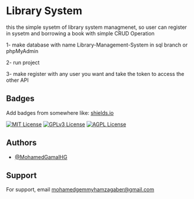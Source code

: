 
# Library System

this the simple sysetm of library system managmenet, so user can register in sysetm and borrowing a book with simple CRUD Operation 

1- make database with name Library-Management-System in sql branch or phpMyAdmin

2- run project

3- make register with any user you want and take the token to access the other API


## Badges

Add badges from somewhere like: [shields.io](https://shields.io/)

[![MIT License](https://img.shields.io/badge/License-MIT-green.svg)](https://choosealicense.com/licenses/mit/)
[![GPLv3 License](https://img.shields.io/badge/License-GPL%20v3-yellow.svg)](https://opensource.org/licenses/)
[![AGPL License](https://img.shields.io/badge/license-AGPL-blue.svg)](http://www.gnu.org/licenses/agpl-3.0)

## Authors

- [@MohamedGamalHG](https://www.github.com/MohamedGamalHG)

## Support

For support, email mohamedgemmyhamzagaber@gmail.com 



